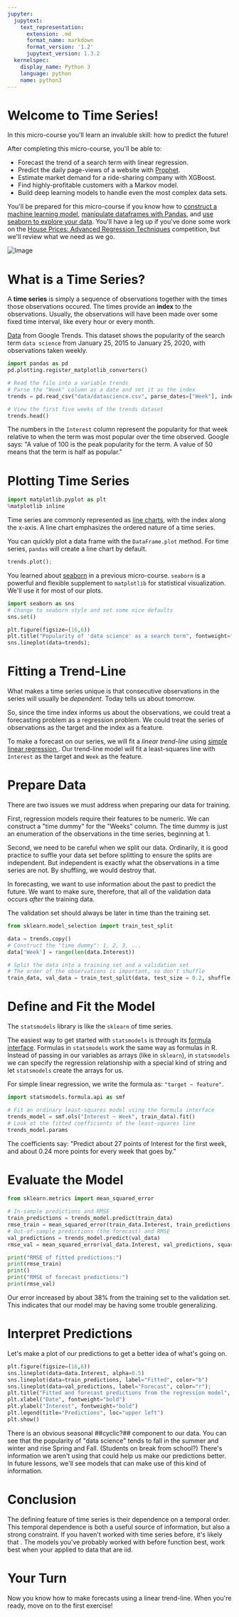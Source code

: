 ```yaml
---
jupyter:
  jupytext:
    text_representation:
      extension: .md
      format_name: markdown
      format_version: '1.2'
      jupytext_version: 1.3.2
  kernelspec:
    display_name: Python 3
    language: python
    name: python3
---
```


# Welcome to Time Series! #

In this micro-course you'll learn an invaluble skill: how to predict the future!

After completing this micro-course, you'll be able to:
- Forecast the trend of a search term with linear regression.
- Predict the daily page-views of a website with [Prophet](https://facebook.github.io/prophet/).
- Estimate market demand for a ride-sharing company with XGBoost.
- Find highly-profitable customers with a Markov model.
- Build deep learning models to handle even the most complex data sets.



You'll be prepared for this micro-course if you know how to [construct a machine learning model](https://www.kaggle.com/dansbecker/your-first-machine-learning-model), [manipulate dataframes with Pandas](https://www.kaggle.com/residentmario/indexing-selecting-assigning), and [use seaborn to explore your data](https://www.kaggle.com/alexisbcook/hello-seaborn). You'll have a leg up if you've done some work on the [House Prices: Advanced Regression Techniques](https://www.kaggle.com/c/house-prices-advanced-regression-techniques) competition, but we'll review what we need as we go.

![Image](/images/prophet.png)

# What is a Time Series? #

A **time series** is simply a sequence of observations together with the times those observations occured. The times provide an **index** to the observations. Usually, the observations will have been made over some fixed time interval, like every hour or every month.

[Data](https://trends.google.com/trends/explore?date=2015-01-25%202020-01-25&geo=US&q=data%20science) from Google Trends. This dataset shows the popularity of the search term `data science` from January 25, 2015 to January 25, 2020, with observations taken weekly.

```python
import pandas as pd
pd.plotting.register_matplotlib_converters()

# Read the file into a variable trends
# Parse the "Week" column as a date and set it as the index
trends = pd.read_csv("data/datascience.csv", parse_dates=["Week"], index_col="Week")

# View the first five weeks of the trends dataset
trends.head()
```

The numbers in the `Interest` column represent the popularity for that week relative to when the term was most popular over the time observed. Google says: "A value of 100 is the peak popularity for the term. A value of 50 means that the term is half as popular."


# Plotting Time Series  #

```python
import matplotlib.pyplot as plt
%matplotlib inline
```

Time series are commonly represented as [line charts](https://www.kaggle.com/alexisbcook/line-charts), with the index along the x-axis. A line chart emphasizes the ordered nature of a time series.

You can quickly plot a data frame with the `DataFrame.plot` method. For time series, `pandas` will create a line chart by default.

```python
trends.plot();
```

You learned about [seaborn](https://seaborn.pydata.org/index.html) in a previous micro-course. `seaborn` is a powerful and flexible supplement to `matplotlib` for statistical visualization. We'll use it for most of our plots.

```python
import seaborn as sns
# Change to seaborn style and set some nice defaults
sns.set()

plt.figure(figsize=(16,6))
plt.title("Popularity of 'data science' as a search term", fontweight="bold")
sns.lineplot(data=trends);
```


# Fitting a Trend-Line #

What makes a time series unique is that consecutive observations in the series will usually be *dependent*. Today tells us about tomorrow.

So, since the time index informs us about the observations, we could treat a forecasting problem as a regression problem. We could treat the series of observations as the target and the index as a feature.

To make a forecast on our series, we will fit a *linear trend-line* using [simple linear regression ](https://en.wikipedia.org/wiki/Simple_linear_regression). Our trend-line model will fit a least-squares line with `Interest` as the target and `Week` as the feature.


# Prepare Data #

There are two issues we must address when preparing our data for training. 

First, regression models require their features to be numeric. We can construct a "time dummy" for the "Weeks" column. The time dummy is just an enumeration of the observations in the time series, beginning at 1.

Second, we need to be careful when we split our data. Ordinarily, it is good practice to suffle your data set before splitting to ensure the splits are independent. But independent is exactly what the observations in a time series are not. By shuffling, we would destroy that.

In forecasting, we want to use information about the past to predict the future. We want to make sure, therefore, that all of the validation data occurs *after* the training data.

The validation set should always be later in time than the training set.

```python
from sklearn.model_selection import train_test_split

data = trends.copy()
# Construct the "time dummy": 1, 2, 3, ...
data['Week'] = range(len(data.Interest))

# Split the data into a training set and a validation set
# The order of the observations is important, so don't shuffle
train_data, val_data = train_test_split(data, test_size = 0.2, shuffle = False)
```

# Define and Fit the Model #

The `statsmodels` library is like the `sklearn` of time series. 

The easiest way to get started with `statsmodels` is through its [formula interface](https://www.statsmodels.org/stable/example_formulas.html). Formulas in `statsmodels` work the same way as formulas in R. Instead of passing in our variables as arrays (like in `sklearn`), in `statsmodels` we can specify the regression relationship with a special kind of string and let `statsmodels` create the arrays for us.

For simple linear regression, we write the formula as: `"target ~ feature"`.

```python
import statsmodels.formula.api as smf

# Fit an ordinary least-squares model using the formula interface
trends_model = smf.ols("Interest ~ Week", train_data).fit()
# Look at the fitted coefficients of the least-squares line
trends_model.params
```

The coefficients say: "Predict about 27 points of Interest for the first week, and about 0.24 more points for every week that goes by."


# Evaluate the Model #

```python
from sklearn.metrics import mean_squared_error

# In-sample predictions and RMSE
train_predictions = trends_model.predict(train_data)
rmse_train = mean_squared_error(train_data.Interest, train_predictions, squared=False)
# Out-of-sample predictions (the forecast) and RMSE
val_predictions = trends_model.predict(val_data)
rmse_val = mean_squared_error(val_data.Interest, val_predictions, squared=False)

print("RMSE of fitted predictions:")
print(rmse_train)
print()
print("RMSE of forecast predictions:")
print(rmse_val)
```

Our error increased by about 38% from the training set to the validation set. This indicates that our model may be having some trouble generalizing.

# Interpret Predictions #

Let's make a plot of our predictions to get a better idea of what's going on.

```python
plt.figure(figsize=(16,6))
sns.lineplot(data=data.Interest, alpha=0.5)
sns.lineplot(data=train_predictions, label="Fitted", color="b")
sns.lineplot(data=val_predictions, label="Forecast", color="r");
plt.title("Fitted and forecast predictions from the regression model", fontweight="bold")
plt.xlabel("Date", fontweight="bold")
plt.ylabel("Interest", fontweight="bold")
plt.legend(title="Predictions", loc="upper left")
plt.show()
```

There is an obvious seasonal ##cyclic?## component to our data. You can see that the popularity of "data science" tends to fall in the summer and winter and rise Spring and Fall. (Students on break from school?) There's information we aren't using that could help us make our predictions better. In future lessons, we'll see models that can make use of this kind of information.


# Conclusion #

The defining feature of time series is their dependence on a temporal order. This temporal dependence is both a useful source of information, but also a strong constraint. If you haven't worked with time series before, it's likely that . The models you've probably worked with before function best, work best when your applied to data that are iid.


# Your Turn #

Now you know how to make forecasts using a linear trend-line. When you're ready, move on to the first exercise!
